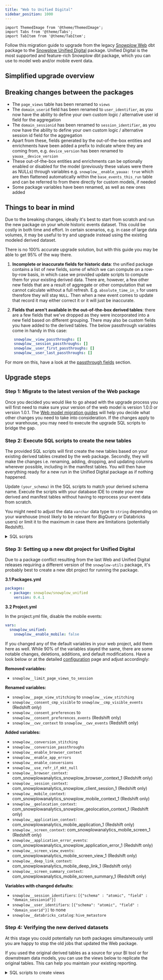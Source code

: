 ```yaml
---
title: "Web to Unified Digital"
sidebar_position: 1000
---
```

```mdx-code-block
import ThemedImage from '@theme/ThemedImage';
import Tabs from '@theme/Tabs';
import TabItem from '@theme/TabItem';
```

Follow this migration guide to upgrade from the legacy [Snowplow Web](/docs/modeling-your-data/modeling-your-data-with-dbt/dbt-models/legacy/dbt-web-data-model/index.md) dbt package to the [Snowplow Unified Digital](/docs/modeling-your-data/modeling-your-data-with-dbt/dbt-models/dbt-unified-data-model/index.md) package. Unified Digital is the most supported and feature-rich Snowplow dbt package, which you can use to model web and/or mobile event data.

## Simplified upgrade overview

<p align="center">
<ThemedImage
alt='Migration steps - part I'
sources={{
light: require('./images/migrate_1.png').default,
dark: require('./images/migrate_1.png').default
}}
/>
</p>

<p align="center">
<ThemedImage
alt='Migration steps - part II'
sources={{
light: require('./images/migrate_2.png').default,
dark: require('./images/migrate_2.png').default
}}
/>
</p>


## Breaking changes between the packages

- The `page_views` table has been renamed to `views`
- The `domain_userid` field has been renamed to `user_identifier`, as you now have the ability to define your own custom logic / alternative user id field for the aggregation
- The `domain_sessionid` has been renamed to `session_identifier`, as you now have the ability to define your own custom logic / alternative session id field for the aggregation
- Apart from these, fields generated by the out-of-the-box entities and enrichments have been added a prefix to indicate where they are coming from, e.g. `device_version` has been renamed to `yauaa__device_version`
- These out-of-the-box entities and enrichments can be optionally enabled or disabled for the model (previously these values were there as NULLs) through variables e.g. `snowplow__enable_yauaa: true` which are then flattened automatically within the `base_events_this_run` table and can be referred to from there directly for custom models, if needed
- Some package variables have been renamed, as well as new ones added

## Things to bear in mind

Due to the breaking changes, ideally it's best to start from scratch and run the new package on your whole historic events dataset. This could be costly in both time and effort. In certain scenarios, e.g. in case of large data volumes, it may be useful to try and upgrade instead using the existing modeled derived dataset.

There is no 100% accurate upgrade solution, but with this guide you may be able to get 95% of the way there.

1. **Incomplete or inaccurate fields for historic data**: the unified package contains a list of new fields, some of which we can compute on a row-by-row basis, in which case we provided update scripts to compute them for your existing derived data. There are, however, a few other new fields that are a result of aggregate or other computation that we cannot calculate without a full refresh. E.g. `absolute_time_in_s` for users therefore they will stay `NULL`. Then when a new event comes to update that record it may either correct it or it will just be inaccurate.

2. **Fields that aren't available in the out-of-the-box derived tables**: there are a few fields that we've dropped as they were incorporated into a new field based on different grouping. There may also be custom fields you have added to the derived tables. The below passthrough variables come in handy in this case:
```yml
    snowplow__view_passthroughs: []
    snowplow__session_passthroughs: []
    snowplow__user_first_passthroughs: []
    snowplow__user_last_passthroughs: []
```
For more on this, have a look at the [passthrough fields](/docs/modeling-your-data/modeling-your-data-with-dbt/package-features/passthrough-fields/index.md) section.


## Upgrade steps

### Step 1: Migrate to the latest version of the Web package

Once you decided you would like to go ahead with the upgrade process you will first need to make sure your version of the web model is version 1.0.0 or version 1.0.1. The [Web model migration guides](/docs/modeling-your-data/modeling-your-data-with-dbt/migration-guides/web/index.md) will help you decide what other changes you need to take into consideration. If the changes apply to your warehouse, you may need to execute the upgrade SQL scripts to bridge the gap.


### Step 2: Execute SQL scripts to create the new tables

The provided SQL scripts will first create the new tables based on your existing derived tables created by the web package. Secondly, they will make the changes i.e. renaming, adding, dropping, and updating columns wherever possible, including in the manifest tables. You will then have everything ready for a new run in the Unified Digital package as if nothing happened.

Update `(your_schema)` in the SQL scripts to match your derived schema name. Execute the scripts with your database IDE to create your new derived and manifest tables without having to reprocess your event data from scratch.

You might need to adjust the data `varchar` data type to `string` depending on your warehouse (most likely to be relevant for BigQuery or Databricks users) or limit it to the maximum in case there are limitations (potentially Redshift).


<details>
  <summary>SQL scripts</summary>

```sql
create table (your_schema)_derived.snowplow_unified_views as (select * from (your_schema)_derived.snowplow_web_page_views);
create table (your_schema)_derived.snowplow_unified_sessions as (select * from (your_schema)_derived.snowplow_web_sessions);
create table (your_schema)_derived.snowplow_unified_users as (select * from (your_schema)_derived.snowplow_web_users);
create table (your_schema)_snowplow_manifest.snowplow_unified_incremental_manifest as (select * from (your_schema)_snowplow_manifest.snowplow_web_incremental_manifest);
create table (your_schema)_snowplow_manifest.snowplow_unified_base_sessions_lifecycle_manifest as (select * from (your_schema)_snowplow_manifest.snowplow_web_base_sessions_lifecycle_manifest)

alter table (your_schema)_derived.snowplow_unified_views rename column domain_sessionid to session_identifier;
alter table (your_schema)_derived.snowplow_unified_views rename column domain_userid to user_identifier;
alter table (your_schema)_derived.snowplow_unified_views rename column original_domain_userid to device_identifier;
alter table (your_schema)_derived.snowplow_unified_views drop column original_domain_sessionid;
alter table (your_schema)_derived.snowplow_unified_views rename column agent_class to yauaa__agent_class;
alter table (your_schema)_derived.snowplow_unified_views rename column agent_name to yauaa__agent_name;
alter table (your_schema)_derived.snowplow_unified_views rename column agent_name_version to yauaa__agent_name_version;
alter table (your_schema)_derived.snowplow_unified_views rename column agent_name_version_major to yauaa__agent_name_version_major;
alter table (your_schema)_derived.snowplow_unified_views rename column agent_version to yauaa__agent_version;
alter table (your_schema)_derived.snowplow_unified_views rename column agent_version_major to yauaa__agent_version_major;
alter table (your_schema)_derived.snowplow_unified_views rename column category to iab__category;
alter table (your_schema)_derived.snowplow_unified_views drop column device_brand;
alter table (your_schema)_derived.snowplow_unified_views rename column device_class to yauaa__device_class;
alter table (your_schema)_derived.snowplow_unified_views rename column device_family to ua__device_family;
alter table (your_schema)_derived.snowplow_unified_views rename column device_name to yauaa__device_name;
alter table (your_schema)_derived.snowplow_unified_views rename column device_version to yauaa__device_version;
alter table (your_schema)_derived.snowplow_unified_views rename column domain_sessionidx to device_session_index;
alter table  (your_schema)_derived.snowplow_unified_views rename column layout_engine_class to yauaa__layout_engine_class;
alter table  (your_schema)_derived.snowplow_unified_views rename column layout_engine_name to yauaa__layout_engine_name;
alter table  (your_schema)_derived.snowplow_unified_views rename column layout_engine_name_version to yauaa__layout_engine_name_version;
alter table  (your_schema)_derived.snowplow_unified_views rename column layout_engine_name_version_major to yauaa__layout_engine_name_version_major;
alter table  (your_schema)_derived.snowplow_unified_views rename column layout_engine_version to yauaa__layout_engine_version;
alter table  (your_schema)_derived.snowplow_unified_views rename column layout_engine_version_major to yauaa__layout_engine_version_major;
alter table  (your_schema)_derived.snowplow_unified_views rename column operating_system_class to yauaa__operating_system_class;
alter table  (your_schema)_derived.snowplow_unified_views rename column operating_system_name to yauaa__operating_system_name;
alter table  (your_schema)_derived.snowplow_unified_views rename column operating_system_name_version to yauaa__operating_system_name_version;
alter table  (your_schema)_derived.snowplow_unified_views rename column operating_system_version to yauaa__operating_system_version;
alter table  (your_schema)_derived.snowplow_unified_views drop column os_family;
alter table  (your_schema)_derived.snowplow_unified_views rename column os_major to ua__os_major;
alter table  (your_schema)_derived.snowplow_unified_views rename column os_minor to ua__os_minor;
alter table  (your_schema)_derived.snowplow_unified_views rename column os_patch to ua__os_patch;
alter table  (your_schema)_derived.snowplow_unified_views rename column os_patch_minor to ua__os_patch_minor;
alter table  (your_schema)_derived.snowplow_unified_views rename column os_version to ua__os_version;
alter table  (your_schema)_derived.snowplow_unified_views rename column page_views_in_session to views_in_session;
alter table  (your_schema)_derived.snowplow_unified_views rename column page_view_id to view_id;
alter table  (your_schema)_derived.snowplow_unified_views rename column page_view_in_session_index to view_in_session_index;
alter table  (your_schema)_derived.snowplow_unified_views rename column primary_impact to iab__primary_impact;
alter table  (your_schema)_derived.snowplow_unified_views rename column reason to iab__reason;
alter table  (your_schema)_derived.snowplow_unified_views rename column spider_or_robot to iab__spider_or_robot;
alter table  (your_schema)_derived.snowplow_unified_views rename column useragent_family to ua__useragent_family;
alter table  (your_schema)_derived.snowplow_unified_views rename column useragent_major to ua__useragent_major;
alter table  (your_schema)_derived.snowplow_unified_views rename column useragent_minor to ua__useragent_minor;
alter table  (your_schema)_derived.snowplow_unified_views rename column useragent_patch to ua__useragent_patch;
alter table  (your_schema)_derived.snowplow_unified_views rename column useragent_version to ua__useragent_version;
alter table  (your_schema)_derived.snowplow_unified_views add column if not exists default_channel_group varchar(25);
alter table  (your_schema)_derived.snowplow_unified_views add column event_name varchar(1000);
update (your_schema)_derived.snowplow_unified_views
set event_name = 'page_view'
where 1=1;
alter table  (your_schema)_derived.snowplow_unified_views add column os_type varchar(16777216);
alter table  (your_schema)_derived.snowplow_unified_views add column os_version varchar(16777216);
alter table  (your_schema)_derived.snowplow_unified_views add column session__previous_session_id varchar(36);
alter table  (your_schema)_derived.snowplow_unified_views add column if not exists stitched_user_id varchar(16777216);

alter table (your_schema)_derived.snowplow_unified_sessions rename column domain_sessionid to session_identifier;
alter table (your_schema)_derived.snowplow_unified_sessions rename column domain_userid to user_identifier;
alter table (your_schema)_derived.snowplow_unified_sessions rename column original_domain_userid to device_identifier;
alter table (your_schema)_derived.snowplow_unified_sessions drop column original_domain_sessionid;
alter table (your_schema)_derived.snowplow_unified_sessions rename column agent_class to yauaa__agent_class;
alter table (your_schema)_derived.snowplow_unified_sessions rename column agent_name to yauaa__agent_name;
alter table (your_schema)_derived.snowplow_unified_sessions rename column agent_name_version to yauaa__agent_name_version;
alter table (your_schema)_derived.snowplow_unified_sessions rename column agent_name_version_major to yauaa__agent_name_version_major;
alter table (your_schema)_derived.snowplow_unified_sessions rename column agent_version to yauaa__agent_version;
alter table (your_schema)_derived.snowplow_unified_sessions rename column agent_version_major to yauaa__agent_version_major;
alter table (your_schema)_derived.snowplow_unified_sessions rename column br_lang to first_br_lang;
alter table (your_schema)_derived.snowplow_unified_sessions rename column br_lang_name to first_br_lang_name;
alter table (your_schema)_derived.snowplow_unified_sessions rename column category to iab__category;
alter table (your_schema)_derived.snowplow_unified_sessions drop column device_brand;
alter table (your_schema)_derived.snowplow_unified_sessions rename column device_class to yauaa__device_class;
alter table (your_schema)_derived.snowplow_unified_sessions rename column device_family to ua__device_family;
alter table (your_schema)_derived.snowplow_unified_sessions rename column device_name to yauaa__device_name;
alter table (your_schema)_derived.snowplow_unified_sessions rename column device_version to yauaa__device_version;
alter table (your_schema)_derived.snowplow_unified_sessions rename column domain_sessionidx to device_session_index;
alter table (your_schema)_derived.snowplow_unified_sessions rename column geo_city to first_geo_city;
alter table (your_schema)_derived.snowplow_unified_sessions rename column geo_continent to first_geo_continent;
alter table (your_schema)_derived.snowplow_unified_sessions rename column geo_country to first_geo_country;
alter table (your_schema)_derived.snowplow_unified_sessions rename column geo_country_name to first_geo_country_name;
alter table (your_schema)_derived.snowplow_unified_sessions drop column geo_region;
alter table (your_schema)_derived.snowplow_unified_sessions rename column geo_region_name to first_geo_region_name;
alter table (your_schema)_derived.snowplow_unified_sessions rename column layout_engine_class to yauaa__layout_engine_class;
alter table (your_schema)_derived.snowplow_unified_sessions rename column layout_engine_name to yauaa__layout_engine_name;
alter table (your_schema)_derived.snowplow_unified_sessions rename column layout_engine_name_version to yauaa__layout_engine_name_version;
alter table (your_schema)_derived.snowplow_unified_sessions rename column layout_engine_name_version_major to yauaa__layout_engine_name_version_major;
alter table (your_schema)_derived.snowplow_unified_sessions rename column layout_engine_version to yauaa__layout_engine_version;
alter table (your_schema)_derived.snowplow_unified_sessions rename column layout_engine_version_major to yauaa__layout_engine_version_major;
alter table (your_schema)_derived.snowplow_unified_sessions rename column operating_system_class to yauaa__operating_system_class;
alter table (your_schema)_derived.snowplow_unified_sessions rename column operating_system_name to yauaa__operating_system_name;
alter table (your_schema)_derived.snowplow_unified_sessions rename column operating_system_name_version to yauaa__operating_system_name_version;
alter table (your_schema)_derived.snowplow_unified_sessions rename column operating_system_version to yauaa__operating_system_version;
alter table (your_schema)_derived.snowplow_unified_sessions drop column os_family;
alter table (your_schema)_derived.snowplow_unified_sessions rename column os_major to ua__os_major;
alter table (your_schema)_derived.snowplow_unified_sessions rename column os_minor to ua__os_minor;
alter table (your_schema)_derived.snowplow_unified_sessions rename column os_patch to ua__os_patch;
alter table (your_schema)_derived.snowplow_unified_sessions rename column os_patch_minor to ua__os_patch_minor;
alter table (your_schema)_derived.snowplow_unified_sessions rename column page_views to views;
alter table (your_schema)_derived.snowplow_unified_sessions rename column primary_impact to iab__primary_impact;
alter table (your_schema)_derived.snowplow_unified_sessions rename column reason to iab__reason;
alter table (your_schema)_derived.snowplow_unified_sessions rename column referrer to page_referrer;
alter table (your_schema)_derived.snowplow_unified_sessions rename column spider_or_robot to iab__spider_or_robot;
alter table (your_schema)_derived.snowplow_unified_sessions rename column useragent_family to ua__useragent_family;
alter table (your_schema)_derived.snowplow_unified_sessions rename column useragent_major to ua__useragent_major;
alter table (your_schema)_derived.snowplow_unified_sessions rename column useragent_minor to ua__useragent_minor;
alter table (your_schema)_derived.snowplow_unified_sessions rename column useragent_patch to ua__useragent_patch;
alter table (your_schema)_derived.snowplow_unified_sessions rename column useragent_version to ua__useragent_version;
alter table (your_schema)_derived.snowplow_unified_sessions add column os_type varchar(16777216);
alter table (your_schema)_derived.snowplow_unified_sessions add column session_duration_s number(18,0);
alter table (your_schema)_derived.snowplow_unified_sessions add column session__previous_session_id varchar(36);
alter table (your_schema)_derived.snowplow_unified_sessions add column first_event_name varchar(1000);
alter table (your_schema)_derived.snowplow_unified_sessions add column last_event_name varchar(1000);
alter table  (your_schema)_derived.snowplow_unified_sessions add column if not exists stitched_user_id varchar(16777216);

alter table (your_schema)_derived.snowplow_unified_users rename column domain_userid to user_identifier;
alter table (your_schema)_derived.snowplow_unified_users drop column original_domain_userid;
alter table (your_schema)_derived.snowplow_unified_users rename column page_views to views;
alter table (your_schema)_derived.snowplow_unified_users rename column referrer to page_referrer;
alter table (your_schema)_derived.snowplow_unified_users add column on_mobile boolean;
update (your_schema)_derived.snowplow_unified_users
set on_mobile = false
where 1=1;
alter table (your_schema)_derived.snowplow_unified_users add column on_web boolean;
update (your_schema)_derived.snowplow_unified_users
set on_web = true
where 1=1;
alter table (your_schema)_derived.snowplow_unified_users add column screen_names_viewed number(30,0);
alter table (your_schema)_derived.snowplow_unified_users add column sessions_duration_s number(30,0);
alter table (your_schema)_derived.snowplow_unified_users add column active_days number(18,0);
alter table (your_schema)_derived.snowplow_unified_users add column last_platform varchar(255);
update (your_schema)_derived.snowplow_unified_users
set last_platform = 'web'
where 1=1;
alter table (your_schema)_derived.snowplow_unified_users add column last_screen_resolution varchar(16777216);
alter table (your_schema)_derived.snowplow_unified_users add column last_os_type varchar(16777216);
alter table (your_schema)_derived.snowplow_unified_users add column last_os_version varchar(16777216);
alter table (your_schema)_derived.snowplow_unified_users add column first_platform varchar(255);
update (your_schema)_derived.snowplow_unified_users
set first_platform = 'web'
where 1=1;
alter table (your_schema)_derived.snowplow_unified_users add column geo_latitude float;
alter table (your_schema)_derived.snowplow_unified_users add column geo_longitude float;
alter table (your_schema)_derived.snowplow_unified_users add column geo_timezone varchar(64);
alter table (your_schema)_derived.snowplow_unified_users add column geo_zipcode varchar(15);
alter table  (your_schema)_derived.snowplow_unified_users add column if not exists stitched_user_id varchar(16777216);

update (your_schema)_snowplow_manifest.snowplow_unified_incremental_manifest
set model = replace(model, 'snowplow_web', 'snowplow_unified')
where 1=1;

update (your_schema)_snowplow_manifest.snowplow_unified_incremental_manifest
set model = case when model = 'snowplow_unified_page_views_this_run' then 'snowplow_unified_views_this_run'
when model = 'snowplow_unified_page_views' then 'snowplow_unified_views' else model end
where 1=1;

```
</details>

### Step 3: Setting up a new dbt project for Unified Digital

Due to a package conflict resulting from the last Web and Unified Digital releases requiring a different version of the `snowplow-utils` package, it's probably best to create a new dbt project for running the package.

**3.1 Packages.yml**

```yml
packages:
  - package: snowplow/snowplow_unified
    version: 0.4.1
```

**3.2 Project.yml**

In the project.yml file, disable the mobile events:

```yml
vars:
  snowplow_unified:
    snowplow__enable_mobile: false
```

If you changed any of the default variables in your web project, add them here as well. While 90% of the variables stayed the same, there are some notable changes, deletions, additions, and default modifications. Have a look below or at the detailed [configuration](/docs/modeling-your-data/modeling-your-data-with-dbt/dbt-configuration/index.md) page and adjust accordingly:

**Removed variables:**
- `snowplow__limit_page_views_to_session`

**Renamed variables:**
- `snowplow__page_view_stitching` to `snowplow__view_stitching`
- `snowplow__consent_cmp_visible` to `snowplow__cmp_visible_events` (Redshift only)
- `snowplow__consent_preferences` to `snowplow__consent_preferences_events` (Redshift only)
- `snowplow__cwv_context` to `snowplow__cwv_events` (Redshift only)

**Added variables:**
- `snowplow__conversion_stitching`
- `snowplow__conversion_passthroughs`
- `snowplow__enable_browser_context`
- `snowplow__enable_app_errors`
- `snowplow__enable_conversions`
- `snowplow__use_refr_if_mkt_null`
- `snowplow__browser_context`: com_snowplowanalytics_snowplow_browser_context_1 (Redshift only)
- `snowplow__session_context`: com_snowplowanalytics_snowplow_client_session_1 (Redshift only)
- `snowplow__mobile_context`: com_snowplowanalytics_snowplow_mobile_context_1 (Redshift only)
- `snowplow__geolocation_context`: com_snowplowanalytics_snowplow_geolocation_context_1 (Redshift only)
- `snowplow__application_context`: com_snowplowanalytics_mobile_application_1 (Redshift only)
- `snowplow__screen_context`: com_snowplowanalytics_mobile_screen_1 (Redshift only)
- `snowplow__application_error_events`: com_snowplowanalytics_snowplow_application_error_1 (Redshift only)
- `snowplow__screen_view_events`: com_snowplowanalytics_mobile_screen_view_1 (Redshift only)
- `snowplow__deep_link_context`: com_snowplowanalytics_mobile_deep_link_1 (Redshift only)
- `snowplow__screen_summary_context`: com_snowplowanalytics_mobile_screen_summary_1 (Redshift only)

**Variables with changed defaults:**
- `snowplow__session_identifiers`: `[{"schema" : "atomic", "field" : "domain_sessionid"}]`
- `snowplow__user_identifiers`: `[{"schema": "atomic", "field" : "domain_userid"}]`
to none
- `snowplow__databricks_catalog`: `hive_metastore`


### Step 4: Verifying the new derived datasets

At this stage you could potentially run both packages simultaneously until you are happy to stop the old jobs that updated the Web package.

If you used the original derived tables as a source for your BI tool or for downstream data models, you can use the views below to replicate the original tables. This can help you maintain your existing reporting.

<details>
  <summary>SQL scripts to create views</summary>

```sql
create view (your_schema)_derived.mock_snowplow_web_page_views as (
  select
    view_id as page_view_id,
    event_id,
    app_id,
    platform,
    user_id,
    user_identifier as domain_userid,
    device_identifier as original_domain_userid,
    stitched_user_id,
    network_userid,
    session_identifier as domain_sessionid,
    null as original_domain_sessionid,
    device_session_index as domain_sessionidx,
    view_in_session_index as page_view_in_session_index,
    views_in_session as page_views_in_session,
    dvce_created_tstamp,
    collector_tstamp,
    derived_tstamp,
    start_tstamp,
    end_tstamp,
    model_tstamp,
    engaged_time_in_s,
    absolute_time_in_s,
    horizontal_pixels_scrolled,
    vertical_pixels_scrolled,
    horizontal_percentage_scrolled,
    vertical_percentage_scrolled,
    doc_width,
    doc_height,
    content_group,
    page_title,
    page_url,
    page_urlscheme,
    page_urlhost,
    page_urlpath,
    page_urlquery,
    page_urlfragment,
    mkt_medium,
    mkt_source,
    mkt_term,
    mkt_content,
    mkt_campaign,
    mkt_clickid,
    mkt_network,
    default_channel_group,
    page_referrer,
    refr_urlscheme,
    refr_urlhost,
    refr_urlpath,
    refr_urlquery,
    refr_urlfragment,
    refr_medium,
    refr_source,
    refr_term,
    geo_country,
    geo_region,
    geo_region_name,
    geo_city,
    geo_zipcode,
    geo_latitude,
    geo_longitude,
    geo_timezone,
    user_ipaddress,
    useragent,
    br_lang,
    br_viewwidth,
    br_viewheight,
    br_colordepth,
    br_renderengine,
    os_timezone,
    iab__category as category,
    iab__primary_impact as primary_impact,
    iab__reason as reason,
    iab__spider_or_robot as spider_or_robot,
    ua__useragent_family as useragent_family,
    ua__useragent_major as useragent_major,
    ua__useragent_minor as useragent_minor,
    ua__useragent_patch as useragent_patch,
    ua__useragent_version as useragent_version,
    ua__os_family as  os_family,
    ua__os_major as os_major,
    ua__os_minor as os_minor,
    ua__os_patch as os_patch,
    ua__os_patch_minor as os_patch_minor,
    ua__os_version as os_version,
    ua__device_family as device_family,
    yauaa__device_class as device_class,
    case
        when device_class = 'Desktop' then 'Desktop'
        when device_class = 'Phone' then 'Mobile'
        when device_class = 'Tablet' then 'Tablet'
        else 'Other'
    end as device_category,
    screen_resolution,
    yauaa__agent_class as agent_class,
    yauaa__agent_name as agent_name,
    yauaa__agent_name_version as agent_name_version,
    yauaa__agent_name_version_major as agent_name_version_major,
    yauaa__agent_version as agent_version,
    yauaa__agent_version_major as agent_version_major,
    yauaa__device_brand as device_brand,
    yauaa__device_name as device_name,
    yauaa__device_version as device_version,
    yauaa__layout_engine_class as layout_engine_class,
    yauaa__layout_engine_name as layout_engine_name,
    yauaa__layout_engine_name_version as layout_engine_name_version,
    yauaa__layout_engine_name_version_major as layout_engine_name_version_major,
    yauaa__layout_engine_version as layout_engine_version,
    yauaa__layout_engine_version_major as layout_engine_version_major,
    yauaa__operating_system_class as operating_system_class,
    yauaa__operating_system_name as operating_system_name,
    yauaa__operating_system_name_version as operating_system_name_version,
    yauaa__operating_system_version as operating_system_version,
  from (your_schema)_derived.snowplow_unified_views
);

create view (your_schema)_derived.mock_snowplow_web_sessions as (
  select
    app_id,
    platform,
    session_identifier as domain_sessionid,
    null as original_domain_sessionid,
    device_session_index as domain_sessionidx,
    start_tstamp,
    end_tstamp,
    model_tstamp,
    user_id,
    user_identifier as domain_userid,
    device_identifier as original_domain_userid,
    stitched_user_id,
    network_userid,
    views as page_views,
    engaged_time_in_s,
    total_events,
    is_engaged,
    absolute_time_in_s,
    first_page_title,
    first_page_url,
    first_page_urlscheme,
    first_page_urlhost,
    first_page_urlpath,
    first_page_urlquery,
    first_page_urlfragment,
    last_page_title,
    last_page_url,
    last_page_urlscheme,
    last_page_urlhost,
    last_page_urlpath,
    last_page_urlquery,
    last_page_urlfragment,
    page_referrer as referrer,
    refr_urlscheme,
    refr_urlhost,
    refr_urlpath,
    refr_urlquery,
    refr_urlfragment,
    refr_medium,
    refr_source,
    refr_term,
    mkt_medium,
    mkt_source,
    mkt_term,
    mkt_content,
    mkt_campaign,
    mkt_clickid,
    mkt_network,
    mkt_source_platform,
    default_channel_group,
    first_geo_country as geo_country,
    null as geo_region,
    first_geo_region_name as geo_region_name,
    first_geo_city as geo_city,
    geo_zipcode,
    geo_latitude,
    geo_longitude,
    geo_timezone,
    first_geo_country_name as geo_country_name,
    first_geo_continent as geo_continent,
    last_geo_country,
    last_geo_region_name,
    last_geo_city,
    last_geo_country_name,
    last_geo_continent,
    user_ipaddress,
    useragent,
    br_renderengine,
    first_br_lang as br_lang,
    first_br_lang_name as br_lang_name,
    last_br_lang,
    last_br_lang_name,
    os_timezone,
    iab__category as category,
    iab__primary_impact as primary_impact,
    iab__reason as reason,
    iab__spider_or_robot as spider_or_robot,
    ua__useragent_family as useragent_family,
    ua__useragent_major as useragent_major,
    ua__useragent_minor as useragent_minor,
    ua__useragent_patch as useragent_patch,
    ua__useragent_version as useragent_version,
    null as  os_family,
    ua__os_major as os_major,
    ua__os_minor as os_minor,
    ua__os_patch as os_patch,
    ua__os_patch as os_patch_minor,
    os_version,
    ua__device_family as device_family,
    yauaa__device_class as device_class,
    device_category,
    screen_resolution,
    yauaa__agent_class as agent_class,
    yauaa__agent_name as agent_name,
    yauaa__agent_name_version as agent_name_version,
    yauaa__agent_name_version_major as agent_name_version_major,
    yauaa__agent_version as agent_version,
    yauaa__agent_version_major as agent_version_major,
    null as device_brand,
    yauaa__device_name as device_name,
    yauaa__device_version as device_version,
    yauaa__layout_engine_class as layout_engine_class,
    yauaa__layout_engine_name as layout_engine_name,
    yauaa__layout_engine_name_version as layout_engine_name_version,
    yauaa__layout_engine_name_version_major as layout_engine_name_version_major,
    yauaa__layout_engine_version as layout_engine_version,
    yauaa__layout_engine_version_major as layout_engine_version_major,
    yauaa__operating_system_class as operating_system_class,
    yauaa__operating_system_name as operating_system_name,
    yauaa__operating_system_name_version as operating_system_name_version,
    yauaa__operating_system_version as operating_system_version
  from (your_schema)_derived.snowplow_unified_sessions
);

create view (your_schema)_derived.mock_snowplow_web_users as (
  select
    user_id,
    user_identifier as domain_userid,
    null as original_domain_userid,
    network_userid,
    start_tstamp,
    end_tstamp,
    model_tstamp,
    views as pageviews,
    sessions,
    engaged_time_in_s,
    first_page_title,
    first_page_url,
    first_page_urlscheme,
    first_page_urlhost,
    first_page_urlpath,
    first_page_urlquery,
    first_page_urlfragment,
    first_geo_country,
    first_geo_country_name,
    first_geo_continent,
    first_geo_city,
    first_geo_region_name,
    first_br_lang,
    first_br_lang_name,
    last_geo_country,
    last_geo_country_name,
    last_geo_continent,
    last_geo_city,
    last_geo_region_name,
    last_br_lang,
    last_br_lang_name,
    last_page_title,
    last_page_url,
    last_page_urlscheme,
    last_page_urlhost,
    last_page_urlpath,
    last_page_urlquery,
    last_page_urlfragment,
    page_referrer as referrer,
    refr_urlscheme,
    refr_urlhost,
    refr_urlpath,
    refr_urlquery,
    refr_urlfragment,
    refr_medium,
    refr_source,
    refr_term,
    mkt_medium,
    mkt_source,
    mkt_term,
    mkt_content,
    mkt_campaign,
    mkt_clickid,
    mkt_network,
    mkt_source_platform,
    default_channel_group
    from (your_schema)_derived.snowplow_unified_users
);
```
</details>
